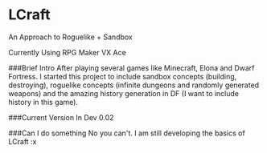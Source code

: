 LCraft
======

An Approach to Roguelike + Sandbox

Currently Using RPG Maker VX Ace

###Brief Intro
After playing several games like Minecraft, Elona and Dwarf Fortress. I started this project to include sandbox concepts (building, destroying), roguelike concepts (infinite dungeons and randomly generated weapons) and the amazing history generation in DF (I want to include history in this game).

###Current Version
In Dev 0.02

###Can I do something
No you can't. I am still developing the basics of LCraft :x
